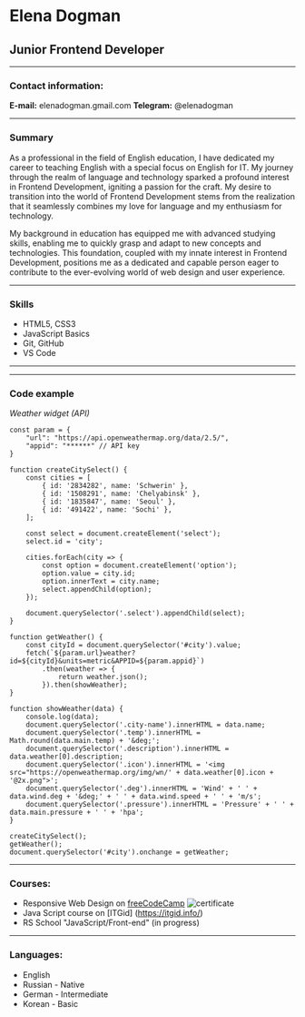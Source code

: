 # Elena Dogman 
## Junior Frontend Developer
---
### Contact information:
**E-mail:** elenadogman.gmail.com 
**Telegram:** @elenadogman

---
### Summary 
As a professional in the field of English education, I have dedicated my career to teaching English with a special focus on English for IT. My journey through the realm of language and technology sparked a profound interest in Frontend Development, igniting a passion for the craft. My desire to transition into the world of Frontend Development stems from the realization that it seamlessly combines my love for language and my enthusiasm for technology.

My background in education has equipped me with advanced studying skills, enabling me to quickly grasp and adapt to new concepts and technologies. This foundation, coupled with my innate interest in Frontend Development, positions me as a dedicated and capable person eager to contribute to the ever-evolving world of web design and user experience.

---

### Skills
* HTML5, CSS3
* JavaScript Basics
* Git, GitHub
* VS Code

---

---
### Code example
*Weather widget (API)*
```
const param = {
    "url": "https://api.openweathermap.org/data/2.5/",
    "appid": "******" // API key
}

function createCitySelect() {
    const cities = [
        { id: '2834282', name: 'Schwerin' },
        { id: '1508291', name: 'Chelyabinsk' },
        { id: '1835847', name: 'Seoul' },
        { id: '491422', name: 'Sochi' },
    ];

    const select = document.createElement('select');
    select.id = 'city';

    cities.forEach(city => {
        const option = document.createElement('option');
        option.value = city.id;
        option.innerText = city.name;
        select.appendChild(option);
    });

    document.querySelector('.select').appendChild(select);
}

function getWeather() {
    const cityId = document.querySelector('#city').value;
    fetch(`${param.url}weather?id=${cityId}&units=metric&APPID=${param.appid}`)
        .then(weather => {
            return weather.json();
        }).then(showWeather);
}

function showWeather(data) {
    console.log(data);
    document.querySelector('.city-name').innerHTML = data.name;
    document.querySelector('.temp').innerHTML = Math.round(data.main.temp) + '&deg;';
    document.querySelector('.description').innerHTML = data.weather[0].description;
    document.querySelector('.icon').innerHTML = '<img src="https://openweathermap.org/img/wn/' + data.weather[0].icon + '@2x.png">';
    document.querySelector('.deg').innerHTML = 'Wind' + ' ' + data.wind.deg + '&deg;' + ' ' + data.wind.speed + ' ' + 'm/s';
    document.querySelector('.pressure').innerHTML = 'Pressure' + ' ' + data.main.pressure + ' ' + 'hpa';
}

createCitySelect();
getWeather();
document.querySelector('#city').onchange = getWeather;

```

---
### Courses:
* Responsive Web Design on [freeCodeCamp](https://www.freecodecamp.org/)
![certificate](/images/ffc.jpg)
* Java Script course on [ITGid] (https://itgid.info/)
* RS School "JavaScript/Front-end" (in progress)
---
### Languages:
* English 
* Russian - Native 
* German - Intermediate 
* Korean - Basic 
